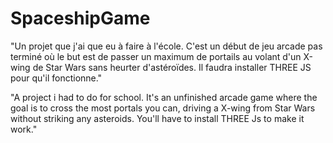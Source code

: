 # SpaceshipGame

"Un projet que j'ai que eu à faire à l'école. C'est un début de jeu arcade pas terminé où le but est de passer un maximum de portails
au volant d'un X-wing de Star Wars sans heurter d'astéroïdes.
Il faudra installer THREE JS pour qu'il fonctionne."

"A project i had to do for school. It's an unfinished arcade game where the goal is to cross the most portals you can, driving a X-wing
from Star Wars without striking any asteroids.
You'll have to install THREE Js to make it work."
